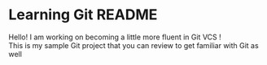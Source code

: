 # Learning Git README
Hello! I am working on becoming a little more fluent in Git VCS ! <br>
This is my sample Git project that you can review to get familiar with Git as well
